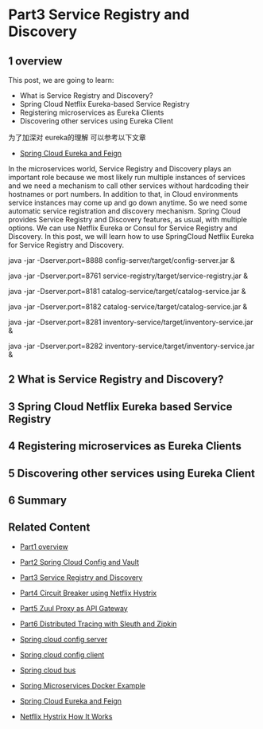 # Part3 Service Registry and Discovery

## 1 overview

This post, we are going to learn:

* What is Service Registry and Discovery?
* Spring Cloud Netflix Eureka-based Service Registry
* Registering microservices as Eureka Clients
* Discovering other services using Eureka Client

为了加深对 eureka的理解 可以参考以下文章
* [Spring Cloud Eureka and Feign](README13_Spring_Cloud_Eureka.md)


In the microservices world, Service Registry and Discovery plays an important role because we most likely run multiple instances of services and we need a mechanism to call other services without hardcoding their hostnames or port numbers. In addition to that, in Cloud environments service instances may come up and go down anytime. So we need some automatic service registration and discovery mechanism. Spring Cloud provides Service Registry and Discovery features, as usual, with multiple options. We can use Netflix Eureka or Consul for Service Registry and Discovery. In this post, we will learn how to use SpringCloud Netflix Eureka for Service Registry and Discovery.

java -jar -Dserver.port=8888 config-server/target/config-server.jar &

java -jar -Dserver.port=8761 service-registry/target/service-registry.jar &

java -jar -Dserver.port=8181 catalog-service/target/catalog-service.jar &

java -jar -Dserver.port=8182 catalog-service/target/catalog-service.jar &

java -jar -Dserver.port=8281 inventory-service/target/inventory-service.jar &

java -jar -Dserver.port=8282 inventory-service/target/inventory-service.jar &

## 2 What is Service Registry and Discovery?

## 3 Spring Cloud Netflix Eureka based Service Registry

## 4 Registering microservices as Eureka Clients

## 5 Discovering other services using Eureka Client

## 6 Summary

## Related Content
* [Part1 overview](README.md)
* [Part2 Spring Cloud Config and Vault](README02_Config_Vault.md)
* [Part3 Service Registry and Discovery]()
* [Part4 Circuit Breaker using Netflix Hystrix](README04_Circuit_Breaker.md)
* [Part5 Zuul Proxy as API Gateway](README05_API_Gateway.md)
* [Part6 Distributed Tracing with Sleuth and Zipkin](README06_Distributed_Tracing.md)

* [Spring cloud config server](README11_Spring_Cloud_Config_Server.md)
* [Spring cloud config client](README11_Spring_Cloud_Config_Client.md)
* [Spring cloud bus](README12_Spring_Cloud_Bus.md)
* [Spring Microservices Docker Example](https://github.com/thefirstwind/spring-microservices-docker-example/blob/master/README.md)
* [Spring Cloud Eureka and Feign](README13_Spring_Cloud_Eureka.md)
* [Netflix Hystrix How It Works](README14_Netflix_Hystrix_How_it_works.md)
